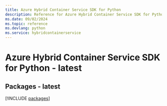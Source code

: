 ```yaml
---
title: Azure Hybrid Container Service SDK for Python
description: Reference for Azure Hybrid Container Service SDK for Python
ms.date: 09/02/2024
ms.topic: reference
ms.devlang: python
ms.service: hybridcontainerservice
---
```

# Azure Hybrid Container Service SDK for Python - latest
## Packages - latest
[!INCLUDE [packages](hybrid-container-service-index.md)]